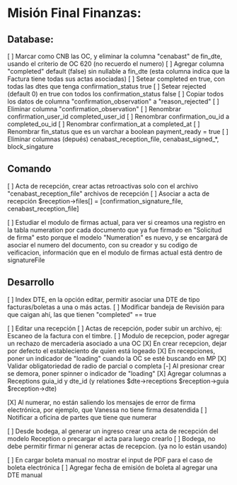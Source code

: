 # Misión Final Finanzas:
## Database:
[ ] Marcar como CNB las OC, y eliminar la columna "cenabast" de fin_dte, usando el criterio de OC 620 (no recuerdo el numero)
[ ] Agregar columna "completed" default (false) sin nullable a fin_dte (esta columna indica que la Factura tiene todas sus actas asociadas)
[ ] Setear completed en true, con todas las dtes que tenga confirmation_status true
[ ] Setear rejected (default 0) en true con todos los confirmation_status false
[ ] Copiar todos los datos de columna "confirmation_observation" a "reason_rejected"
[ ] Eliminar columna "confirmation_observation"
[ ] Renombrar confirmation_user_id completed_user_id
[ ] Renombrar confirmation_ou_id a completed_ou_id
[ ] Renombrar confirmation_at a completed_at
[ ] Renombrar fin_status que es un varchar a boolean payment_ready = true
[ ] Eliminar columnas (depués) cenabast_reception_file, cenabast_signed_*, block_singature

## Comando
[ ] Acta de recepción, crear actas retroactivas solo con el archivo "cenabast_reception_file" archivos de recepción
[ ] Asociar a acta de recepción $reception->files[] = [confirmation_signature_file, cenabast_reception_file]

[ ] Estudiar el modulo de firmas actual, para ver si creamos una registro en la tabla numeration por cada documento que ya fue firmado en "Solicitud de firma"
    esto porque el modelo "Numeration" es nuevo, y se encargará de asociar el numero del documento, con su creador y su codigo de veificacion,
    información que en el modulo de firmas actual está dentro de signatureFile

## Desarrollo
[ ] Index DTE, en la opción editar, permitir asociar una DTE de tipo facturas/boletas a una o más actas.
[ ] Modificar bandeja de Revisión para que caigan ahí, las que tienen "completed" == true

[ ] Editar una recepción
[ ] Actas de recepción, poder subir un archivo, ej: Escaneo de la factura con el timbre.
[ ] Modulo de recepcion, poder agregar un rechazo de mercaderia asociado a una OC
[X] En crear recepcion, dejar por defecto el estableciento de quien está logeado
[X] En recepciones, poner un indicador de "loading" cuando la OC se esté buscando en MP
[X] Validar obligatoriedad de radio de parcial o completa
[-] Al presionar crear se demora, poner spinner o indicador de "loading"
[X] Agregar columnas a Receptions guia_id y dte_id (y relationes $dte->receptions $reception->guia $reception->dte)

[X] Al numerar, no están saliendo los mensajes de error de firma electrónica, por ejemplo, que Vanessa no tiene firma desatendida
[ ] Notificar a oficina de partes que tiene que numerar

[ ] Desde bodega, al generar un ingreso crear una acta de recepción del modelo Reception o precargar el acta para luego crearlo
[ ] Bodega, no debe permitir firmar ni generar actas de recepcion. (ya no lo están usando)

[ ] En cargar boleta manual no mostrar el input de PDF para el caso de boleta electrónica
[ ] Agregar fecha de emisión de boleta al agregar una DTE manual